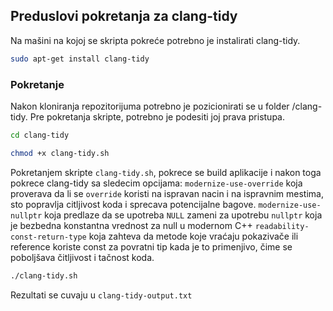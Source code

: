 ## Preduslovi pokretanja za clang-tidy

Na mašini na kojoj se skripta pokreće potrebno je instalirati clang-tidy.

```bash
sudo apt-get install clang-tidy
```

### Pokretanje
Nakon kloniranja repozitorijuma potrebno je pozicionirati se u folder /clang-tidy.
Pre pokretanja skripte, potrebno je podesiti joj prava pristupa.

```bash
cd clang-tidy

chmod +x clang-tidy.sh

```

Pokretanjem skripte `clang-tidy.sh`, pokrece se build aplikacije i nakon toga pokrece clang-tidy sa sledecim opcijama:
`modernize-use-override` koja proverava da li se `override` koristi na ispravan nacin i na ispravnim mestima, sto popravlja citljivost koda i sprecava potencijalne bagove.
`modernize-use-nullptr` koja predlaze da se upotreba `NULL` zameni za upotrebu `nullptr` koja je bezbedna konstantna vrednost za null u modernom C++
`readability-const-return-type` koja zahteva da metode koje vraćaju pokazivače ili reference koriste const za povratni tip kada je to primenjivo, čime se poboljšava čitljivost i tačnost koda.

```bash
./clang-tidy.sh
```
Rezultati se cuvaju u `clang-tidy-output.txt`